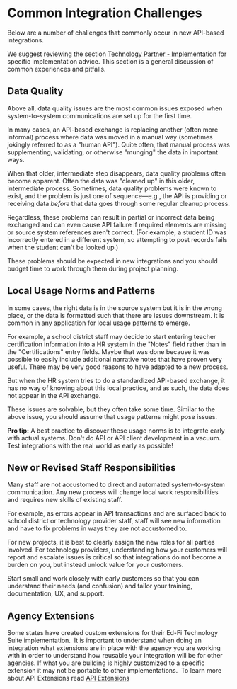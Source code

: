 # Common Integration Challenges

Below are a number of challenges that commonly occur in new API-based integrations.

We suggest reviewing the section [Technology Partner - Implementation](./technology-partner-implementation/readme.md) for specific implementation advice. This section is a general discussion of common experiences and pitfalls.

## Data Quality

Above all, data quality issues are the most common issues exposed when system-to-system communications are set up for the first time.

In many cases, an API-based exchange is replacing another (often more informal) process where data was moved in a manual way (sometimes jokingly referred to as a "human API"). Quite often, that manual process was supplementing, validating, or otherwise "munging" the data in important ways.

When that older, intermediate step disappears, data quality problems often become apparent. Often the data was "cleaned up" in this older, intermediate process. Sometimes, data quality problems were known to exist, and the problem is just one of sequence—e.g., the API is providing or receiving data _before_ that data goes through some regular cleanup process.

Regardless, these problems can result in partial or incorrect data being exchanged and can even cause API failure if required elements are missing or source system references aren't correct. (For example, a student ID was incorrectly entered in a different system, so attempting to post records fails when the student can't be looked up.)

These problems should be expected in new integrations and you should budget time to work through them during project planning.

## Local Usage Norms and Patterns

In some cases, the right data is in the source system but it is in the wrong place, or the data is formatted such that there are issues downstream. It is common in any application for local usage patterns to emerge.

For example, a school district staff may decide to start entering teacher certification information into a HR system in the "Notes" field rather than in the "Certifications" entry fields. Maybe that was done because it was possible to easily include additional narrative notes that have proven very useful. There may be very good reasons to have adapted to a new process.

But when the HR system tries to do a standardized API-based exchange, it has no way of knowing about this local practice, and as such, the data does not appear in the API exchange.

These issues are solvable, but they often take some time. Similar to the above issue, you should assume that usage patterns might pose issues.

**Pro tip:** A best practice to discover these usage norms is to integrate early with actual systems. Don't do API or API client development in a vacuum. Test integrations with the real world as early as possible!

## New or Revised Staff Responsibilities

Many staff are not accustomed to direct and automated system-to-system communication. Any new process will change local work responsibilities and requires new skills of existing staff.

For example, as errors appear in API transactions and are surfaced back to school district or technology provider staff, staff will see new information and have to fix problems in ways they are not accustomed to.

For new projects, it is best to clearly assign the new roles for all parties involved. For technology providers, understanding how your customers will report and escalate issues is critical so that integrations do not become a burden on you, but instead unlock value for your customers.

Start small and work closely with early customers so that you can understand their needs (and confusion) and tailor your training, documentation, UX, and support.

## Agency Extensions

Some states have created custom extensions for their Ed-Fi Technology Suite implementation.  It is important to understand when doing an integration what extensions are in place with the agency you are working with in order to understand how reusable your integration will be for other agencies. If what you are building is highly customized to a specific extension it may not be portable to other implementations.  To learn more about API Extensions read [API Extensions](../implementation/ed-fi-api-fundamentals/api-extensions.md)
